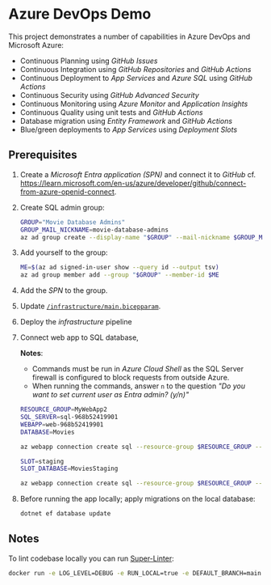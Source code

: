 # Azure DevOps Demo

This project demonstrates a number of capabilities in Azure DevOps and Microsoft Azure:

- Continuous Planning using _GitHub Issues_
- Continuous Integration using _GitHub Repositories_ and _GitHub Actions_
- Continuous Deployment to _App Services_ and _Azure SQL_ using _GitHub Actions_
- Continuous Security using _GitHub Advanced Security_
- Continuous Monitoring using _Azure Monitor_ and _Application Insights_
- Continuous Quality using unit tests and _GitHub Actions_
- Database migration using _Entity Framework_ and _GitHub Actions_
- Blue/green deployments to _App Services_ using _Deployment Slots_

## Prerequisites

1. Create a _Microsoft Entra application (SPN)_ and connect it to _GitHub_ cf. <https://learn.microsoft.com/en-us/azure/developer/github/connect-from-azure-openid-connect>.
1. Create SQL admin group:

   ```bash
   GROUP="Movie Database Admins"
   GROUP_MAIL_NICKNAME=movie-database-admins
   az ad group create --display-name "$GROUP" --mail-nickname $GROUP_MAIL_NICKNAME
   ```

1. Add yourself to the group:

   ```bash
   ME=$(az ad signed-in-user show --query id --output tsv)
   az ad group member add --group "$GROUP" --member-id $ME
   ```

1. Add the _SPN_ to the group.
1. Update [`/infrastructure/main.bicepparam`](/infrastructure/main.bicepparam).
1. Deploy the _infrastructure_ pipeline
1. Connect web app to SQL database,

   **Notes**:

   - Commands must be run in _Azure Cloud Shell_ as the SQL Server firewall is configured to block requests from outside Azure.
   - When running the commands, answer `n` to the question _"Do you want to set current user as Entra admin? (y/n)"_

   ```bash
   RESOURCE_GROUP=MyWebApp2
   SQL_SERVER=sql-968b52419901
   WEBAPP=web-968b52419901
   DATABASE=Movies

   az webapp connection create sql --resource-group $RESOURCE_GROUP --name $WEBAPP --target-resource-group $RESOURCE_GROUP --server $SQL_SERVER --database $DATABASE --system-identity --client-type dotnet --connection $DATABASE # --config-connstr (in preview; to be enabled later)

   SLOT=staging
   SLOT_DATABASE=MoviesStaging

   az webapp connection create sql --resource-group $RESOURCE_GROUP --name $WEBAPP --slot $SLOT --target-resource-group $RESOURCE_GROUP --server $SQL_SERVER --database $SLOT_DATABASE --system-identity --client-type dotnet --connection $SLOT_DATABASE # --config-connstr (in preview; not working for deployment slots yet)
   ```

1. Before running the app locally; apply migrations on the local database:

   ```bash
   dotnet ef database update
   ```

## Notes

To lint codebase locally you can run [Super-Linter](https://github.com/super-linter/super-linter):

```bash
docker run -e LOG_LEVEL=DEBUG -e RUN_LOCAL=true -e DEFAULT_BRANCH=main -e VALIDATE_CSS=false -e VALIDATE_CSS_PRETTIER=false -e -v .:/tmp/lint ghcr.io/super-linter/super-linter:latest
```
